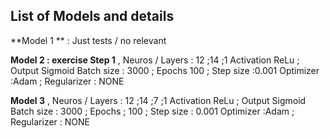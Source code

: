 ## **List of Models and details**

**Model 1 ** : Just tests / no relevant 
                                
                                                 
**Model 2 : exercise Step 1** ,   Neuros / Layers : 12 ;14 ;1 
                                Activation ReLu ; Output Sigmoid 
                                Batch size : 3000 ; Epochs  100 ; Step size :0.001
                                Optimizer :Adam ; Regularizer : NONE 

**Model 3** ,  Neuros / Layers : 12 ;14 ;7 ;1 
               Activation ReLu ; Output Sigmoid 
               Batch size : 3000 ; Epochs ; 100 ; Step size : 0.001
               Optimizer :Adam ; Regularizer : NONE
